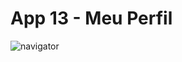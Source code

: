 #   App 13 - Meu Perfil 

![navigator](https://user-images.githubusercontent.com/101153757/205695103-5d74060c-7e2a-4698-ae44-fd2dcbfadfcf.PNG)
